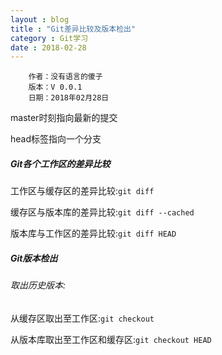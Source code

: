 ```yaml
---
layout : blog
title : "Git差异比较及版本检出"
category : Git学习
date : 2018-02-28
---
```


        作者：没有语言的傻子
        版本：V 0.0.1
        日期：2018年02月28日

<!-- more -->

master时刻指向最新的提交

head标签指向一个分支

##### Git各个工作区的差异比较

工作区与缓存区的差异比较:```git diff```

缓存区与版本库的差异比较:```git diff --cached```

版本库与工作区的差异比较:```git diff HEAD```

##### Git版本检出

###### 取出历史版本:
从缓存区取出至工作区:```git checkout```

从版本库取出至工作区和缓存区:```git checkout HEAD```
